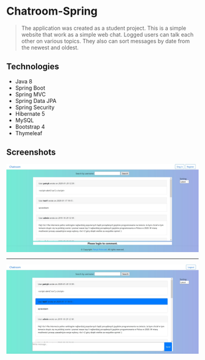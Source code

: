 # Chatroom-Spring
> The application was created as a student project. This is a simple website that work as a simple web chat. Logged users can talk each other on various topics. They also can sort messages by date from the newest and oldest.

## Technologies
* Java 8
* Spring Boot
* Spring MVC
* Spring Data JPA
* Spring Security
* Hibernate 5
* MySQL
* Bootstrap 4
* Thymeleaf


## Screenshots
![Home page 1](./images-readme/home-page-1.jpg)

---

![Home page 2](./images-readme/home-page-2.jpg)
